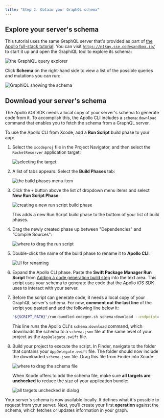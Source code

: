 ```yaml
---
title: "Step 2: Obtain your GraphQL schema"
---
```


## Explore your server's schema

This tutorial uses the same GraphQL server that's provided as part of [the Apollo full-stack tutorial](https://www.apollographql.com/docs/tutorial/introduction/). You can visit [`https://n1kqy.sse.codesandbox.io/`](https://n1kqy.sse.codesandbox.io/) to start it up and open the GraphiQL tool to explore its schema: 

![the GraphiQL query explorer](images/graphiql.png)

Click **Schema** on the right-hand side to view a list of the possible queries and mutations you can run: 

![GraphiQL showing the schema](images/graphiql_show_schema.png)


## Download your server's schema

The Apollo iOS SDK needs a local copy of your server's schema to generate code from it. To accomplish this, the Apollo CLI includes a `schema:download` command that enables you to fetch the schema from a GraphQL server.

To use the Apollo CLI from Xcode, add a **Run Script** build phase to your app:

1. Select the `xcodeproj` file in the Project Navigator, and then select the `RocketReserver` application target: 

    ![selecting the target](images/select_target.png)

2. A list of tabs appears. Select the **Build Phases** tab: 

    ![the build phases menu item](images/build_phases.png)

3. Click the `+` button above the list of dropdown menu items and select **New Run Script Phase**:

    ![creating a new run script build phase](images/new_run_script_phase.png)

    This adds a new Run Script build phase to the bottom of your list of build phases.
    
4. Drag the newly created phase up between "Dependencies" and "Compile Sources":

    ![where to drag the run script](images/drag_run_script.png)

5. Double-click the name of the build phase to rename it to **Apollo CLI**:

    ![UI for renaming](images/rename_run_script.png)

6. Expand the Apollo CLI phase. Paste the **Swift Package Manager Run Script** from [Adding a code generation build step](/installation/#adding-a-code-generation-build-step) into the text area. This script uses your schema to generate the code that the Apollo iOS SDK uses to interact with your server.

7. Before the script can generate code, it needs a local copy of your GraphQL server's schema. For now, **comment out the last line** of the script you pasted and add the following line below it:

    ```sh
    "${SCRIPT_PATH}"/run-bundled-codegen.sh schema:download --endpoint="https://n1kqy.sse.codesandbox.io/"
    ```

    This line runs the Apollo CLI's `schema:download` command, which downloads the schema to a `schema.json` file at the same level of your project as the `AppDelegate.swift` file.

8. Build your project to execute the script. In Finder, navigate to the folder that contains your `AppDelegate.swift` file. The folder should now include the downloaded `schema.json` file. Drag this file from Finder into Xcode:

    ![where to drag the schema file](images/drag_schema_into_xcode.png)

    When Xcode offers to add the schema file, make sure **all targets are unchecked** to reduce the size of your application bundle: 

    ![all targets unchecked in dialog](images/dont_add_to_target.png)

Your server's schema is now available locally. It defines what it's possible to request from your server. Next, you'll create your first **operation** against the schema, which fetches or updates information in your graph. 
